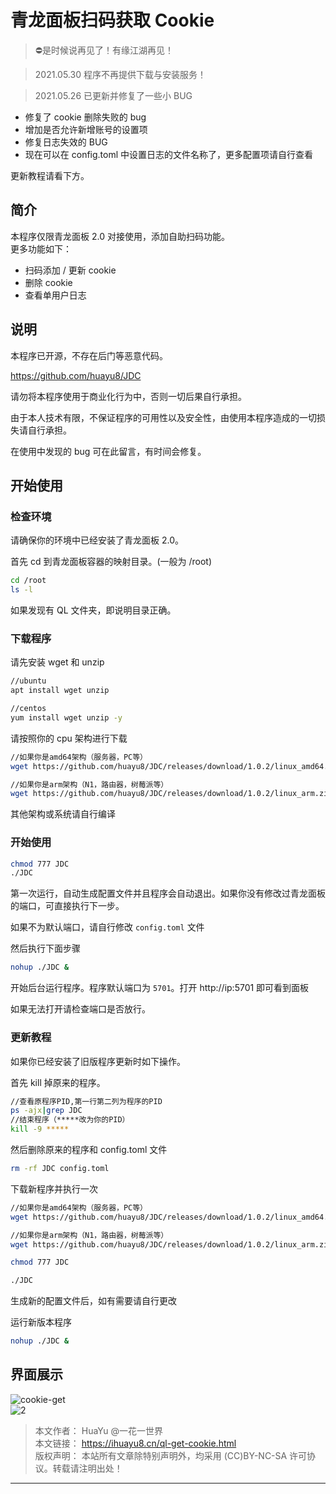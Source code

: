 # 青龙面板扫码获取 Cookie

> ⛔是时候说再见了！有缘江湖再见！

> 2021.05.30 程序不再提供下载与安装服务！

> 2021.05.26 已更新并修复了一些小 BUG

- 修复了 cookie 删除失败的 bug
- 增加是否允许新增账号的设置项
- 修复日志失效的 BUG
- 现在可以在 config.toml 中设置日志的文件名称了，更多配置项请自行查看

更新教程请看下方。

## 简介
本程序仅限青龙面板 2.0 对接使用，添加自助扫码功能。  
更多功能如下：
- 扫码添加 / 更新 cookie
- 删除 cookie
- 查看单用户日志

## 说明
本程序已开源，不存在后门等恶意代码。

https://github.com/huayu8/JDC  

请勿将本程序使用于商业化行为中，否则一切后果自行承担。

由于本人技术有限，不保证程序的可用性以及安全性，由使用本程序造成的一切损失请自行承担。

在使用中发现的 bug 可在此留言，有时间会修复。

## 开始使用
### 检查环境
请确保你的环境中已经安装了青龙面板 2.0。

首先 cd 到青龙面板容器的映射目录。(一般为 /root)

``` sh
cd /root
ls -l
```

如果发现有 QL 文件夹，即说明目录正确。

### 下载程序
请先安装 wget 和 unzip

``` sh
//ubuntu
apt install wget unzip
```
``` sh
//centos
yum install wget unzip -y
```

请按照你的 cpu 架构进行下载

``` sh
//如果你是amd64架构（服务器，PC等）
wget https://github.com/huayu8/JDC/releases/download/1.0.2/linux_amd64.zip && unzip linux_amd64.zip
```
``` sh
//如果你是arm架构（N1，路由器，树莓派等）
wget https://github.com/huayu8/JDC/releases/download/1.0.2/linux_arm.zip && unzip linux_arm.zip
```

其他架构或系统请自行编译

### 开始使用

``` sh
chmod 777 JDC
./JDC
```

第一次运行，自动生成配置文件并且程序会自动退出。如果你没有修改过青龙面板的端口，可直接执行下一步。

如果不为默认端口，请自行修改 `config.toml` 文件

然后执行下面步骤

``` sh
nohup ./JDC &
```

开始后台运行程序。程序默认端口为 `5701`。打开 http://ip:5701 即可看到面板

如果无法打开请检查端口是否放行。

### 更新教程
如果你已经安装了旧版程序更新时如下操作。

首先 kill 掉原来的程序。

``` sh
//查看原程序PID,第一行第二列为程序的PID
ps -ajx|grep JDC
//结束程序（*****改为你的PID）
kill -9 *****
```

然后删除原来的程序和 config.toml 文件

``` sh
rm -rf JDC config.toml
```

下载新程序并执行一次

``` sh
//如果你是amd64架构（服务器，PC等）
wget https://github.com/huayu8/JDC/releases/download/1.0.2/linux_amd64.zip && unzip linux_amd64.zip
```
``` sh
//如果你是arm架构（N1，路由器，树莓派等）
wget https://github.com/huayu8/JDC/releases/download/1.0.2/linux_arm.zip && unzip linux_arm.zip
```
``` sh
chmod 777 JDC

./JDC
```

生成新的配置文件后，如有需要请自行更改

运行新版本程序

``` sh
nohup ./JDC &
```

## 界面展示
![cookie-get][cookie-get]  
![2][2]

> 本文作者： HuaYu @一花一世界  
> 本文链接： https://ihuayu8.cn/ql-get-cookie.html  
> 版权声明： 本站所有文章除特别声明外，均采用 (CC)BY-NC-SA 许可协议。转载请注明出处！


--------------------
[cookie-get]:https://github.com/zhanghaifei1997/HuntTigerTonight/blob/main/Icons/qinglong/JDC/cookie-get.png
[2]:https://github.com/zhanghaifei1997/HuntTigerTonight/blob/main/Icons/qinglong/JDC/2.png

